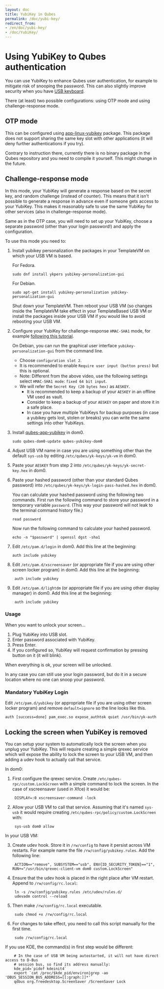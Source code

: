 ```yaml
---
layout: doc
title: YubiKey in Qubes
permalink: /doc/yubi-key/
redirect_from:
- /en/doc/yubi-key/
- /doc/YubiKey/
---
```


Using YubiKey to Qubes authentication
=====================================

You can use YubiKey to enhance Qubes user authentication, for example to mitigate
risk of snooping the password. This can also slightly improve security when you have [USB keyboard](/doc/device-handling-security/#security-warning-on-usb-input-devices).

There (at least) two possible configurations: using OTP mode and using challenge-response mode.

OTP mode
--------

This can be configured using
[app-linux-yubikey](https://github.com/adubois/qubes-app-linux-yubikey)
package. This package does not support sharing the same key slot with other
applications (it will deny further authentications if you try).

Contrary to instruction there, currently there is no binary package in the Qubes
repository and you need to compile it yourself. This might change in the future.

Challenge-response mode
----------------------

In this mode, your YubiKey will generate a response based on the secret key, and
random challenge (instead of counter). This means that it isn't possible to
generate a response in advance even if someone gets access to your YubiKey. This
makes it reasonably safe to use the same YubiKey for other services (also in
challenge-response mode).

Same as in the OTP case, you will need to set up your YubiKey, choose a separate
password (other than your login password!) and apply the configuration.

To use this mode you need to:

1. Install yubikey personalization the packages in your TemplateVM on which your USB VM is based.

   For Fedora.

       sudo dnf install ykpers yubikey-personalization-gui

   For Debian.

       sudo apt-get install yubikey-personalization yubikey-personalization-gui

   Shut down your TemplateVM. Then reboot your USB VM (so changes inside the TemplateVM take effect
   in your TemplateBased USB VM or install the packages inside your USB VM if you would like to avoid
   rebooting your USB VM.

2. Configure your YubiKey for challenge-response `HMAC-SHA1` mode, for example
   [following this
   tutorial](https://www.yubico.com/products/services-software/personalization-tools/challenge-response/).

   On Debian, you can run the graphical user interface `yubikey-personalization-gui` from the command line.

   - Choose `configuration slot 2`.
   - It is recommended to enable `Require user input (button press)` but this is optional.
   - Note: Different from the above video, use the following settings select
   `HMAC-SHA1 mode`: `fixed 64 bit input`.
   - We will refer the `Secret Key (20 bytes hex)` as `AESKEY`.
      - It is recommended to keep a backup of your `AESKEY` in an offline VM used as vault.
      - Consider to keep a backup of your `AESKEY` on paper and store it in a safe place.
      - In case you have multiple YubiKeys for backup purposes (in case a yubikey gets lost, stolen or breaks) you can write the same settings into other YubiKeys.

3. Install [qubes-app-yubikey](https://github.com/QubesOS/qubes-app-yubikey) in dom0.

       sudo qubes-dom0-update qubes-yubikey-dom0

4. Adjust USB VM name in case you are using something other than the default
   `sys-usb` by editing `/etc/qubes/yk-keys/yk-vm` in dom0.

5. Paste your `AESKEY` from step 2 into `/etc/qubes/yk-keys/yk-secret-key.hex` in dom0.

6. Paste your hashed password (other than your standard Qubes password)  into
`/etc/qubes/yk-keys/yk-login-pass-hashed.hex` in dom0.

   You can calculate your hashed password using the following two commands.
   First run the following command to store your password in a temporary variable `password`.
   (This way your password will not leak to the terminal command history file.)

       read password
       
   Now run the following command to calculate your hashed password.
       
       echo -n "$password" | openssl dgst -sha1

7. Edit `/etc/pam.d/login` in dom0. Add this line at the beginning:

       auth include yubikey

8. Edit `/etc/pam.d/xscreensaver` (or appropriate file if you are using other
   screen locker program) in dom0. Add this line at the beginning:

        auth include yubikey

9. Edit `/etc/pam.d/lightdm` (or appropriate file if you are using other
   display manager) in dom0. Add this line at the beginning:

        auth include yubikey

### Usage

When you want to unlock your screen...

1) Plug YubiKey into USB slot.
2) Enter password associated with YubiKey.
3) Press Enter.
4) If you configured so, YubiKey will request confirmation by pressing button on it (it will blink).

When everything is ok, your screen will be unlocked.

In any case you can still use your login password, but do it in a secure location
where no one can snoop your password.

### Mandatory YubiKey Login

Edit `/etc/pam.d/yubikey` (or appropriate file if you are using other screen locker program)
and remove `default=ignore` so the line looks like this.

    auth [success=done] pam_exec.so expose_authtok quiet /usr/bin/yk-auth

Locking the screen when YubiKey is removed
------------------------------------------

You can setup your system to automatically lock the screen when you unplug your
YubiKey. This will require creating a simple qrexec service which will expose
the ability to lock the screen to your USB VM, and then adding a udev hook to
actually call that service.

In dom0:

1. First configure the qrexec service. Create `/etc/qubes-rpc/custom.LockScreen`
  with a simple command to lock the screen. In the case of xscreensaver (used in Xfce)
  it would be:

        DISPLAY=:0 xscreensaver-command -lock

2. Allow your USB VM to call that service. Assuming that it's named `sys-usb` it
would require creating `/etc/qubes-rpc/policy/custom.LockScreen` with:

        sys-usb dom0 allow

In your USB VM:

3. Create udev hook. Store it in `/rw/config` to have it
persist across VM restarts. For example name the file
`/rw/config/yubikey.rules`. Add the following line:

        ACTION=="remove", SUBSYSTEM=="usb", ENV{ID_SECURITY_TOKEN}=="1", RUN+="/usr/bin/qrexec-client-vm dom0 custom.LockScreen"

4. Ensure that the udev hook is placed in the right place after VM restart. Append to `/rw/config/rc.local`:

        ln -s /rw/config/yubikey.rules /etc/udev/rules.d/
        udevadm control --reload

5. Then make `/rw/config/rc.local` executable.

        sudo chmod +x /rw/config/rc.local

6. For changes to take effect, you need to call this script manually for the first time.

        sudo /rw/config/rc.local

If you use KDE, the command(s) in first step would be different:

        # In the case of USB VM being autostarted, it will not have direct access to D-Bus
        # session bus, so find its address manually:
        kde_pid=`pidof kdeinit4`
        export `cat /proc/$kde_pid/environ|grep -ao 'DBUS_SESSION_BUS_ADDRESS=[[:graph:]]*'`
        qdbus org.freedesktop.ScreenSaver /ScreenSaver Lock
